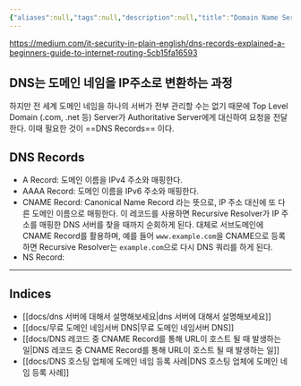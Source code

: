 ```yaml
---
{"aliases":null,"tags":null,"description":null,"title":"Domain Name Server (DNS)","created":"2024-09-02T10:48:43","updated":"2024-09-02T11:10:16","dg-publish":true,"permalink":"/docs/Domain Name Server (DNS)/","dgPassFrontmatter":true}
---
```


<https://medium.com/it-security-in-plain-english/dns-records-explained-a-beginners-guide-to-internet-routing-5cb15fa16593>

## DNS는 도메인 네임을 IP주소로 변환하는 과정

하지만 전 세계 도메인 네임을 하나의 서버가 전부 관리할 수는 없기 때문에 Top Level Domain (.com, .net 등) Server가 Authoritative Server에게 대신하여 요청을 전달한다. 이때 필요한 것이 ==DNS Records== 이다.

## DNS Records

- A Record: 도메인 이름을 IPv4 주소와 매핑한다.
- AAAA Record: 도메인 이름을 IPv6 주소와 매핑한다.
- CNAME Record: Canonical Name Record 라는 뜻으로, IP 주소 대신에 또 다른 도메인 이름으로 매핑한다. 이 레코드를 사용하면 Recursive Resolver가 IP 주소를 매핑한 DNS 서버를 찾을 때까지 순회하게 된다. 대체로 서브도메인에 CNAME Record를 활용하며, 예를 들어 `www.example.com`을 CNAME으로 등록하면 Recursive Resolver는 `example.com`으로 다시 DNS 쿼리를 하게 된다.
- NS Record: 

---

## Indices

- [[docs/dns 서버에 대해서 설명해보세요\|dns 서버에 대해서 설명해보세요]]
- [[docs/무료 도메인 네임서버 DNS\|무료 도메인 네임서버 DNS]]
- [[docs/DNS 레코드 중 CNAME Record를 통해 URL이 호스트 될 때 발생하는 일\|DNS 레코드 중 CNAME Record를 통해 URL이 호스트 될 때 발생하는 일]]
- [[docs/DNS 호스팅 업체에 도메인 네임 등록 사례\|DNS 호스팅 업체에 도메인 네임 등록 사례]]
